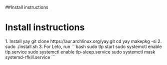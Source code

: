 ##Install instructions

<H1>Install instructions</H1>
1. Install yay
    git clone https://aur.archlinux.org/yay.git
    cd yay
    makepkg -si
2. sudo ./install.sh
3. For Leto, run 
```bash
sudo tlp start
sudo systemctl enable tlp.service
sudo systemctl enable tlp-sleep.service
sudo systemctl mask systemd-rfkill.service
```

